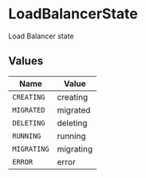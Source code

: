 # LoadBalancerState

Load Balancer state


## Values

| Name        | Value       |
| ----------- | ----------- |
| `CREATING`  | creating    |
| `MIGRATED`  | migrated    |
| `DELETING`  | deleting    |
| `RUNNING`   | running     |
| `MIGRATING` | migrating   |
| `ERROR`     | error       |